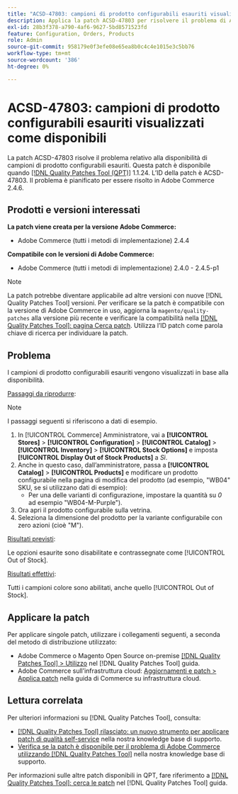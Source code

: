 ```yaml
---
title: "ACSD-47803: campioni di prodotto configurabili esauriti visualizzati come disponibili"
description: Applica la patch ACSD-47803 per risolvere il problema di Adobe Commerce, se i campioni di prodotto configurabili esauriti vengono visualizzati come disponibili.
exl-id: 28b3f378-a790-4af6-9627-5bd8571523fd
feature: Configuration, Orders, Products
role: Admin
source-git-commit: 958179e0f3efe08e65ea8b0c4c4e1015e3c5bb76
workflow-type: tm+mt
source-wordcount: '386'
ht-degree: 0%

---
```


# ACSD-47803: campioni di prodotto configurabili esauriti visualizzati come disponibili

La patch ACSD-47803 risolve il problema relativo alla disponibilità di campioni di prodotto configurabili esauriti. Questa patch è disponibile quando [[!DNL Quality Patches Tool (QPT)]](/help/announcements/adobe-commerce-announcements/magento-quality-patches-released-new-tool-to-self-serve-quality-patches.md) 1.1.24. L’ID della patch è ACSD-47803. Il problema è pianificato per essere risolto in Adobe Commerce 2.4.6.

## Prodotti e versioni interessati

**La patch viene creata per la versione Adobe Commerce:**

* Adobe Commerce (tutti i metodi di implementazione) 2.4.4

**Compatibile con le versioni di Adobe Commerce:**

* Adobe Commerce (tutti i metodi di implementazione) 2.4.0 - 2.4.5-p1

>[!NOTE]
>
>La patch potrebbe diventare applicabile ad altre versioni con nuove [!DNL Quality Patches Tool] versioni. Per verificare se la patch è compatibile con la versione di Adobe Commerce in uso, aggiorna la `magento/quality-patches` alla versione più recente e verificare la compatibilità nella [[!DNL Quality Patches Tool]: pagina Cerca patch](https://experienceleague.adobe.com/tools/commerce-quality-patches/index.html). Utilizza l’ID patch come parola chiave di ricerca per individuare la patch.

## Problema

I campioni di prodotto configurabili esauriti vengono visualizzati in base alla disponibilità.

<u>Passaggi da riprodurre</u>:

>[!NOTE]
>
>I passaggi seguenti si riferiscono a dati di esempio.

1. In [!UICONTROL Commerce] Amministratore, vai a **[!UICONTROL Stores]** > **[!UICONTROL Configuration]** > **[!UICONTROL Catalog]** > **[!UICONTROL Inventory]** > **[!UICONTROL Stock Options]** e imposta **[!UICONTROL Display Out of Stock Products]** a *Sì*.
1. Anche in questo caso, dall’amministratore, passa a **[!UICONTROL Catalog]** > **[!UICONTROL Products]** e modificare un prodotto configurabile nella pagina di modifica del prodotto (ad esempio, &quot;WB04&quot; SKU, se si utilizzano dati di esempio):
   * Per una delle varianti di configurazione, impostare la quantità su *0* ad esempio &quot;WB04-M-Purple&quot;).
1. Ora apri il prodotto configurabile sulla vetrina.
1. Seleziona la dimensione del prodotto per la variante configurabile con zero azioni (cioè &quot;M&quot;).

<u>Risultati previsti</u>:

Le opzioni esaurite sono disabilitate e contrassegnate come [!UICONTROL Out of Stock].

<u>Risultati effettivi</u>:

Tutti i campioni colore sono abilitati, anche quello [!UICONTROL Out of Stock].

## Applicare la patch

Per applicare singole patch, utilizzare i collegamenti seguenti, a seconda del metodo di distribuzione utilizzato:

* Adobe Commerce o Magento Open Source on-premise [[!DNL Quality Patches Tool] > Utilizzo](https://experienceleague.adobe.com/docs/commerce-operations/tools/quality-patches-tool/usage.html) nel [!DNL Quality Patches Tool] guida.
* Adobe Commerce sull’infrastruttura cloud: [Aggiornamenti e patch > Applica patch](https://experienceleague.adobe.com/docs/commerce-cloud-service/user-guide/develop/upgrade/apply-patches.html) nella guida di Commerce su infrastruttura cloud.

## Lettura correlata

Per ulteriori informazioni su [!DNL Quality Patches Tool], consulta:

* [[!DNL Quality Patches Tool] rilasciato: un nuovo strumento per applicare patch di qualità self-service](/help/announcements/adobe-commerce-announcements/magento-quality-patches-released-new-tool-to-self-serve-quality-patches.md) nella nostra knowledge base di supporto.
* [Verifica se la patch è disponibile per il problema di Adobe Commerce utilizzando [!DNL Quality Patches Tool]](/help/support-tools/patches-available-in-qpt-tool/check-patch-for-magento-issue-with-magento-quality-patches.md) nella nostra knowledge base di supporto.

Per informazioni sulle altre patch disponibili in QPT, fare riferimento a [[!DNL Quality Patches Tool]: cerca le patch](https://experienceleague.adobe.com/tools/commerce-quality-patches/index.html) nel [!DNL Quality Patches Tool] guida.
